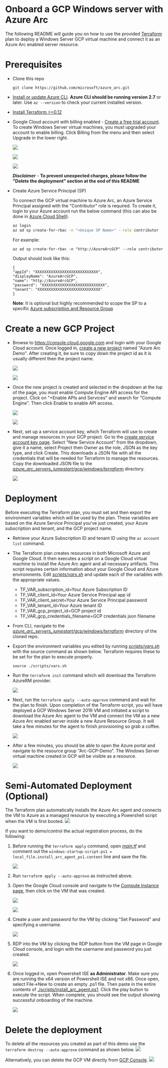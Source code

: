 #  Onboard a GCP Windows server with Azure Arc

The following README will guide you on how to use the provided [Terraform](https://www.terraform.io/) plan to deploy a Windows Server GCP virtual machine and connect it as an Azure Arc enabled server resource.

# Prerequisites

* Clone this repo

    ```terminal
    git clone https://github.com/microsoft/azure_arc.git
    ```
    
* [Install or update Azure CLI](https://docs.microsoft.com/en-us/cli/azure/install-azure-cli?view=azure-cli-latest). **Azure CLI should be running version 2.7** or later. Use ```az --version``` to check your current installed version.

* [Install Terraform >=0.12](https://learn.hashicorp.com/terraform/getting-started/install.html)

* Google Cloud account with billing enabled - [Create a free trial account](https://cloud.google.com/free). To create Windows Server virtual machines, you must upgraded your account to enable billing. Click Billing from the menu and then select Upgrade in the lower right.

    ![](../img/gcp_windows/29.png)

    ![](../img/gcp_windows/30.png)

    ![](../img/gcp_windows/32.png)

    ***Disclaimer*** - **To prevent unexpected charges, please follow the "Delete the deployment" section at the end of this README**

* Create Azure Service Principal (SP)   

    To connect the GCP virtual machine to Azure Arc, an Azure Service Principal assigned with the "Contributor" role is required. To create it, login to your Azure account run the below command (this can also be done in [Azure Cloud Shell](https://shell.azure.com/)). 

    ```bash
    az login
    az ad sp create-for-rbac -n "<Unique SP Name>" --role contributor
    ```

    For example:

    ```az ad sp create-for-rbac -n "http://AzureArcGCP" --role contributor```

    Output should look like this:

    ```
    {
    "appId": "XXXXXXXXXXXXXXXXXXXXXXXXXXXX",
    "displayName": "AzureArcGCP",
    "name": "http://AzureArcGCP",
    "password": "XXXXXXXXXXXXXXXXXXXXXXXXXXXX",
    "tenant": "XXXXXXXXXXXXXXXXXXXXXXXXXXXX"
    }
    ```

    **Note**: It is optional but highly recommended to scope the SP to a specific [Azure subscription and Resource Group](https://docs.microsoft.com/en-us/cli/azure/ad/sp?view=azure-cli-latest)

# Create a new GCP Project

* Browse to https://console.cloud.google.com and login with your Google Cloud account. Once logged in, [create a new project](https://cloud.google.com/resource-manager/docs/creating-managing-projects) named "Azure Arc Demo". After creating it, be sure to copy down the project id as it is usually different then the project name.

    ![](../img/gcp_windows/01.png)

    ![](../img/gcp_windows/02.png)

* Once the new project is created and selected in the dropdown at the top of the page, you must enable Compute Engine API access for the project. Click on "+Enable APIs and Services" and search for "Compute Engine". Then click Enable to enable API access.

    ![](../img/gcp_windows/03.png)

    ![](../img/gcp_windows/04.png)

* Next, set up a service account key, which Terraform will use to create and manage resources in your GCP project. Go to the [create service account key page](https://console.cloud.google.com/apis/credentials/serviceaccountkey). Select "New Service Account" from the dropdown, give it a name, select Project then Owner as the role, JSON as the key type, and click Create. This downloads a JSON file with all the credentials that will be needed for Terraform to manage the resources. Copy the downloaded JSON file to the [*azure_arc_servers_jumpstart/gcp/windows/terraform*](../gcp/windows/terraform/) directory.

    ![](../img/gcp_windows/05.png)

# Deployment

Before executing the Terraform plan, you must set and then export the environment variables which will be used by the plan. These variables are based on the Azure Service Principal you've just created, your Azure subscription and tenant, and the GCP project name.

* Retrieve your Azure Subscription ID and tenant ID using the ```az account list``` command.

* The Terraform plan creates resources in both Microsoft Azure and Google Cloud. It then executes a script on a Google Cloud virtual machine to install the Azure Arc agent and all necessary artifacts. This script requires certain information about your Google Cloud and Azure environments. Edit [*scripts/vars.sh*](../gcp/windows/terraform/scripts/vars.sh) and update each of the variables with the appropriate values.
    
    * TF_VAR_subscription_id=Your Azure Subscription ID
    * TF_VAR_client_id=Your Azure Service Principal app id
    * TF_VAR_client_secret=Your Azure Service Principal password
    * TF_VAR_tenant_id=Your Azure tenant ID
    * TF_VAR_gcp_project_id=GCP project id
    * TF_VAR_gcp_credentials_filename=GCP credentials json filename

* From CLI, navigate to the [*azure_arc_servers_jumpstart/gcp/windows/terraform*](../gcp/windows/terraform) directory of the cloned repo.

* Export the environment variables you edited by running [*scripts/vars.sh*](../gcp/windows/terraform/scripts/vars.sh) with the source command as shown below. Terraform requires these to be set for the plan to execute properly.

    ```source ./scripts/vars.sh```

* Run the ```terraform init``` command which will download the Terraform AzureRM provider.

    ![](../img/gcp_windows/08.png)

* Next, run the ```terraform apply --auto-approve``` command and wait for the plan to finish. Upon completion of the Terraform script, you will have deployed a GCP Windows Server 2019 VM and initiated a script to download the Azure Arc agent to the VM and connect the VM as a new Azure Arc enabled server inside a new Azure Resource Group. It will take a few minutes for the agent to finish provisioning so grab a coffee.

    ![](../img/gcp_windows/09.png)

* After a few minutes, you should be able to open the Azure portal and navigate to the resource group "Arc-GCP-Demo". The Windows Server virtual machine created in GCP will be visible as a resource.

    ![](../img/gcp_windows/33.png)

# Semi-Automated Deployment (Optional)

The Terraform plan automatically installs the Azure Arc agent and connects the VM to Azure as a managed resource by executing a Powershell script when the VM is first booted.
    ![](../img/gcp_windows/12.png)

If you want to demo/control the actual registration process, do the following: 

1. Before running the ```terraform apply``` command, open [*main.tf*](../gcp/windows/terraform/main.tf) and comment out the ```windows-startup-script-ps1 = local_file.install_arc_agent_ps1.content``` line and save the file.

    ![](../img/gcp_windows/13.png)

2. Run ```terraform apply --auto-approve``` as instructed above.

3. Open the Google Cloud console and navigate to the [Compute Instance page](https://console.cloud.google.com/compute/instances), then click on the VM that was created. 

    ![](../img/gcp_windows/14.png)

    ![](../img/gcp_windows/15.png)

4. Create a user and password for the VM by clicking "Set Password" and specifying a username.

    ![](../img/gcp_windows/17.png)

5. RDP into the VM by clicking the RDP button from the VM page in Google Cloud console, and login with the username and password you just created.

    ![](../img/gcp_windows/18.png)

6. Once logged in, open Powershell ISE **as Administrator**. Make sure you are running the x64 version of Powershell ISE and not x86. Once open, select File->New to create an empty .ps1 file. Then paste in the entire contents of [./scripts/install_arc_agent.ps1](./scripts/install_arc_agent.ps1). Click the play button to execute the script. When complete, you should see the output showing successful onboarding of the machine.

    ![](../img/gcp_windows/19.png)

# Delete the deployment<a name="teardown"></a>

To delete all the resources you created as part of this demo use the ```terraform destroy --auto-approve``` command as shown below.
    ![](../img/gcp_windows/11.png)

Alternatively, you can delete the GCP VM directly from [GCP Console](https://console.cloud.google.com/compute/instances). 
    ![](../img/gcp_windows/16.png)